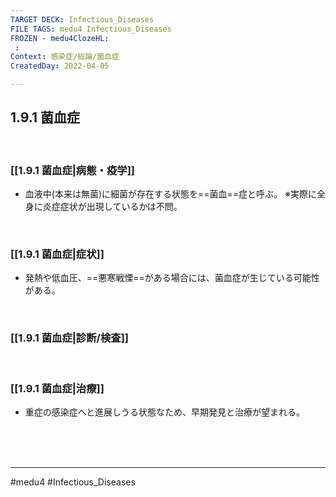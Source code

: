 ```yaml
---
TARGET DECK: Infectious_Diseases
FILE TAGS: medu4 Infectious_Diseases
FROZEN - medu4ClozeHL:
 : 
Context: 感染症/総論/菌血症
CreatedDay: 2022-04-05

---
```


## 1.9.1 菌血症

<br>

### [[1.9.1 菌血症|病態・疫学]]
* 血液中(本来は無菌)に細菌が存在する状態を==菌血==症と呼ぶ。 
※実際に全身に炎症症状が出現しているかは不問。
<!--ID: 1649375532948-->



<br>

### [[1.9.1 菌血症|症状]]
* 発熱や低血圧、==悪寒戦慄==がある場合には、菌血症が生じている可能性がある。
<!--ID: 1649375532956-->


<br>

### [[1.9.1 菌血症|診断/検査]]


<br>

### [[1.9.1 菌血症|治療]]
* 重症の感染症へと進展しうる状態なため、早期発見と治療が望まれる。

<br><br><br>

---
#medu4 #Infectious_Diseases